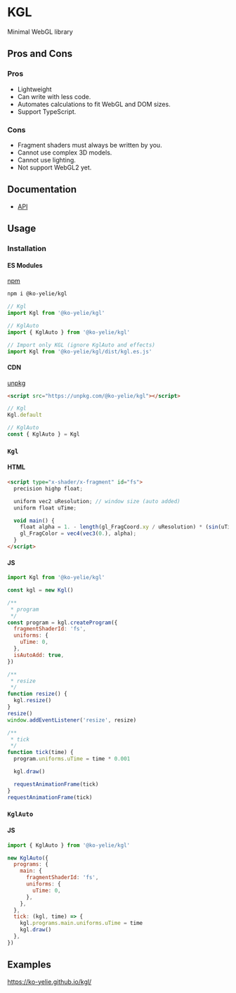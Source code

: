 # KGL

Minimal WebGL library

## Pros and Cons

### Pros

- Lightweight
- Can write with less code.
- Automates calculations to fit WebGL and DOM sizes.
- Support TypeScript.

### Cons

- Fragment shaders must always be written by you.
- Cannot use complex 3D models.
- Cannot use lighting.
- Not support WebGL2 yet.

## Documentation

- [API](https://ko-yelie.github.io/kgl/api/)

## Usage

### Installation

#### ES Modules

[npm](https://www.npmjs.com/package/@ko-yelie/kgl)

```sh
npm i @ko-yelie/kgl
```

```js
// Kgl
import Kgl from '@ko-yelie/kgl'

// KglAuto
import { KglAuto } from '@ko-yelie/kgl'

// Import only KGL (ignore KglAuto and effects)
import Kgl from '@ko-yelie/kgl/dist/kgl.es.js'
```

#### CDN

[unpkg](https://unpkg.com/@ko-yelie/kgl)

```html
<script src="https://unpkg.com/@ko-yelie/kgl"></script>
```

```js
// Kgl
Kgl.default

// KglAuto
const { KglAuto } = Kgl
```

### `Kgl`

#### HTML

```html
<script type="x-shader/x-fragment" id="fs">
  precision highp float;

  uniform vec2 uResolution; // window size (auto added)
  uniform float uTime;

  void main() {
    float alpha = 1. - length(gl_FragCoord.xy / uResolution) * (sin(uTime) * 0.5 + 0.5);
    gl_FragColor = vec4(vec3(0.), alpha);
  }
</script>
```

#### JS

```js
import Kgl from '@ko-yelie/kgl'

const kgl = new Kgl()

/**
 * program
 */
const program = kgl.createProgram({
  fragmentShaderId: 'fs',
  uniforms: {
    uTime: 0,
  },
  isAutoAdd: true,
})

/**
 * resize
 */
function resize() {
  kgl.resize()
}
resize()
window.addEventListener('resize', resize)

/**
 * tick
 */
function tick(time) {
  program.uniforms.uTime = time * 0.001

  kgl.draw()

  requestAnimationFrame(tick)
}
requestAnimationFrame(tick)
```

### `KglAuto`

#### JS

```js
import { KglAuto } from '@ko-yelie/kgl'

new KglAuto({
  programs: {
    main: {
      fragmentShaderId: 'fs',
      uniforms: {
        uTime: 0,
      },
    },
  },
  tick: (kgl, time) => {
    kgl.programs.main.uniforms.uTime = time
    kgl.draw()
  },
})
```

## Examples

https://ko-yelie.github.io/kgl/
